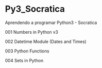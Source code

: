 # Py3_Socratica
Aprendendo a programar Python3 - Socratica

 001 Numbers in Python v3
 
 002 Datetime Module (Dates and Times)
 
 003 Python Functions
 
 004 Sets in Python
 
